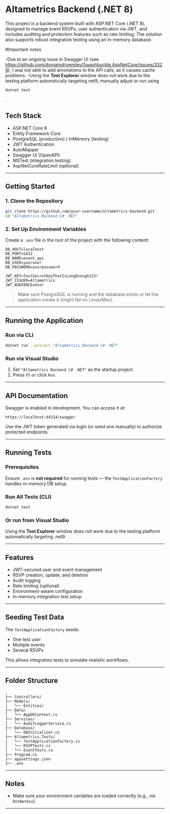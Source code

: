 # Altametrics Backend (.NET 8)

This project is a backend system built with ASP.NET Core (.NET 8), designed to manage event RSVPs, user authentication via JWT, and includes auditing and protection features such as rate limiting. The solution also supports robust integration testing using an in-memory database.

#Important notes

-Due to an ongoing issue in Swagger UI (see https://github.com/domaindrivendev/Swashbuckle.AspNetCore/issues/3329), I was not able to add annotations to the API calls, as it causes cache problems.
-Using the **Test Explorer** window does not work due to the testing platform automatically targeting net9, manually adjust or run using
```bash
dotnet test
```
.


##  Tech Stack

- ASP.NET Core 8
- Entity Framework Core
- PostgreSQL (production) / InMemory (testing)
- JWT Authentication
- AutoMapper
- Swagger UI (OpenAPI)
- MSTest (integration testing)
- AspNetCoreRateLimit (optional)

---

##  Getting Started

### 1. Clone the Repository

```bash
git clone https://github.com/your-username/altametrics-backend.git
cd "Altametrics Backend C# .NET"
```

### 2. Set Up Environment Variables

Create a `.env` file in the root of the project with the following content:

```env
DB_HOST=localhost
DB_PORT=5432
DB_NAME=event_api
DB_USER=youruser
DB_PASSWORD=yourpassword

JWT_KEY=TestSecretKeyThatIsLongEnough123!
JWT_ISSUER=Altametrics
JWT_AUDIENCE=User
```

>  Make sure PostgreSQL is running and the database exists or let the application create it (might fail on Linux/Mac).

---

##  Running the Application

### Run via CLI

```bash
dotnet run --project "Altametrics Backend C# .NET"
```

### Run via Visual Studio

1. Set `"Altametrics Backend C# .NET"` as the startup project.
2. Press `F5` or click `Run`.

---

##  API Documentation

Swagger is enabled in development. You can access it at:

```
https://localhost:44314/swagger
```

Use the JWT token generated via login (or seed one manually) to authorize protected endpoints.

---

##  Running Tests

### Prerequisites

Ensure `.env` is **not required** for running tests — the `TestApplicationFactory` handles in-memory DB setup.

### Run All Tests (CLI)

```bash
dotnet test
```

### Or run from Visual Studio

Using the **Test Explorer** window does not work due to the testing platform automatically targeting .net9.

---

##  Features

-  JWT-secured user and event management
-  RSVP creation, update, and deletion
-  Audit logging
-  Rate limiting (optional)
-  Environment-aware configuration
-  In-memory integration test setup

---

##  Seeding Test Data

The `TestApplicationFactory` seeds:

- One test user
- Multiple events
- Several RSVPs

This allows integration tests to simulate realistic workflows.

---

##  Folder Structure

```
.
├── Controllers/
├── Models/
│   └── Entities/
├── Data/
│   └── AppDbContext.cs
├── Services/
│   └── AuditLoggerService.cs
├── Database/
│   └── DBInitializer.cs
├── Altametrics.Tests/
│   └── TestApplicationFactory.cs
│   └── RSVPTests.cs
│   └── EventTests.cs
├── Program.cs
├── appsettings.json
├── .env
```

---

##  Notes

- Make sure your environment variables are loaded correctly (e.g., via `DotNetEnv`).


---